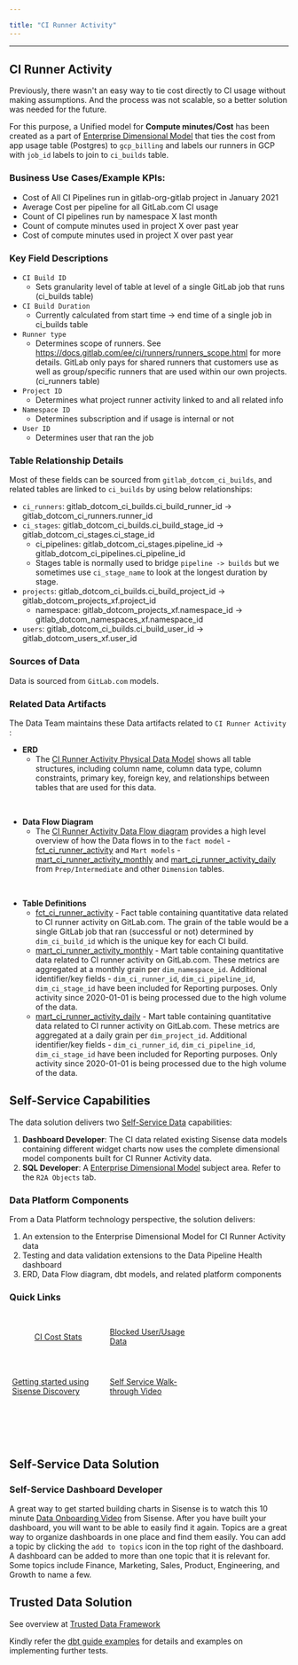 ```yaml
---

title: "CI Runner Activity"
---
```








---

## CI Runner Activity

Previously, there wasn't an easy way to tie cost directly to CI usage without making assumptions. And the process was not scalable, so a better solution was needed for the future.

For this purpose, a Unified model for **Compute minutes/Cost** has been created as a part of [Enterprise Dimensional Model](https://lucid.app/lucidchart/12ee91c1-7ae5-4e99-96ae-bc51652dfa19/view?page=B47EyN20O.G6#) that ties the cost from app usage table (Postgres) to `gcp_billing` and labels our runners in GCP with `job_id` labels to join to `ci_builds` table.

### Business Use Cases/Example KPIs:

- Cost of All CI Pipelines run in gitlab-org-gitlab project in January 2021
- Average Cost per pipeline for all GitLab.com CI usage
- Count of CI pipelines run by namespace X last month
- Count of compute minutes used in project X over past year
- Cost of compute minutes used in project X over past year

### Key Field Descriptions

- `CI Build ID`
    - Sets granularity level of table at level of a single GitLab job that runs (ci_builds table)
- `CI Build Duration`
    - Currently calculated from start time -> end time of a single job in ci_builds table
- `Runner type`
    - Determines scope of runners. See https://docs.gitlab.com/ee/ci/runners/runners_scope.html for more details. GitLab only pays for shared runners that customers use as well as group/specific runners that are used within our own projects. (ci_runners table)
- `Project ID`
    - Determines what project runner activity linked to and all related info
- `Namespace ID`
    - Determines subscription and if usage is internal or not
- `User ID`
    - Determines user that ran the job

### Table Relationship Details

Most of these fields can be sourced from `gitlab_dotcom_ci_builds`, and related tables are linked to `ci_builds` by using below relationships:
- `ci_runners`: gitlab_dotcom_ci_builds.ci_build_runner_id -> gitlab_dotcom_ci_runners.runner_id
- `ci_stages`: gitlab_dotcom_ci_builds.ci_build_stage_id -> gitlab_dotcom_ci_stages.ci_stage_id
    - ci_pipelines: gitlab_dotcom_ci_stages.pipeline_id -> gitlab_dotcom_ci_pipelines.ci_pipeline_id
    - Stages table is normally used to bridge `pipeline -> builds` but we sometimes use `ci_stage_name` to look at the longest duration by stage.
- `projects`: gitlab_dotcom_ci_builds.ci_build_project_id -> gitlab_dotcom_projects_xf.project_id
    - namespace: gitlab_dotcom_projects_xf.namespace_id -> gitlab_dotcom_namespaces_xf.namespace_id
- `users`: gitlab_dotcom_ci_builds.ci_build_user_id -> gitlab_dotcom_users_xf.user_id

### Sources of Data

Data is sourced from `GitLab.com` models.

### Related Data Artifacts

The Data Team maintains these Data artifacts related to `CI Runner Activity` :

- **ERD**
   - The [CI Runner Activity Physical Data Model](https://lucid.app/lucidchart/fe967fe7-5cb8-4a83-96f6-17ba824275b9/edit?beaconFlowId=3414471839151653&invitationId=inv_2c1487d9-d40c-4cda-b983-198344a56a7d&page=csqmM_lDyM2l#) shows all table structures, including column name, column data type, column constraints, primary key, foreign key, and relationships between tables that are used for this data.
<br>

- **Data Flow Diagram**
   - The [CI Runner Activity Data Flow diagram](https://lucid.app/lucidchart/fe967fe7-5cb8-4a83-96f6-17ba824275b9/edit?beaconFlowId=3414471839151653&page=0_0&invitationId=inv_2c1487d9-d40c-4cda-b983-198344a56a7d#) provides a high level overview of how the Data flows in to the `fact model` - [fct_ci_runner_activity](https://dbt.gitlabdata.com/#!/model/model.gitlab_snowflake.fct_ci_runner_activity) and `Mart models` - [mart_ci_runner_activity_monthly](https://dbt.gitlabdata.com/#!/model/model.gitlab_snowflake.mart_ci_runner_activity_monthly) and [mart_ci_runner_activity_daily](https://dbt.gitlabdata.com/#!/model/model.gitlab_snowflake.mart_ci_runner_activity_daily) from `Prep/Intermediate` and other `Dimension` tables.
<br>

- **Table Definitions**
   - [fct_ci_runner_activity](https://dbt.gitlabdata.com/#!/model/model.gitlab_snowflake.fct_ci_runner_activity) - Fact table containing quantitative data related to CI runner activity on GitLab.com. The grain of the table would be a single GitLab job that ran (successful or not) determined by `dim_ci_build_id` which is the unique key for each CI build.
   - [mart_ci_runner_activity_monthly](https://dbt.gitlabdata.com/#!/model/model.gitlab_snowflake.mart_ci_runner_activity_monthly) - Mart table containing quantitative data related to CI runner activity on GitLab.com. These metrics are aggregated at a monthly grain per `dim_namespace_id`. Additional identifier/key fields - `dim_ci_runner_id`, `dim_ci_pipeline_id`, `dim_ci_stage_id` have been included for Reporting purposes. Only activity since 2020-01-01 is being processed due to the high volume of the data.
   - [mart_ci_runner_activity_daily](https://dbt.gitlabdata.com/#!/model/model.gitlab_snowflake.mart_ci_runner_activity_daily) - Mart table containing quantitative data related to CI runner activity on GitLab.com. These metrics are aggregated at a daily grain per `dim_project_id`. Additional identifier/key fields - `dim_ci_runner_id`, `dim_ci_pipeline_id`, `dim_ci_stage_id` have been included for Reporting purposes. Only activity since 2020-01-01 is being processed due to the high volume of the data.


## Self-Service Capabilities

The data solution delivers two [Self-Service Data](/handbook/business-technology/data-team/direction/self-service/) capabilities:

1. **Dashboard Developer**: The CI data related existing Sisense data models containing different widget charts now uses the complete dimensional model components built for CI Runner Activity data.
1. **SQL Developer**: A [Enterprise Dimensional Model](https://lucid.app/lucidchart/12ee91c1-7ae5-4e99-96ae-bc51652dfa19/view?page=B47EyN20O.G6#) subject area. Refer to the `R2A Objects` tab.

### Data Platform Components

From a Data Platform technology perspective, the solution delivers:

1. An extension to the Enterprise Dimensional Model for CI Runner Activity data
1. Testing and data validation extensions to the Data Pipeline Health dashboard
1. ERD, Data Flow diagram, dbt models, and related platform components


### Quick Links

<div class="flex-row" markdown="0" style="height:80px">
  <a href="https://app.periscopedata.com/app/gitlab/690666/GitLab.com-CI-Cost-Stats" class="btn btn-purple" style="width:33%;height:100%;margin:5px;float:left;display:flex;justify-content:center;align-items:center;">CI Cost Stats</a>
  <a href="https://app.periscopedata.com/app/gitlab/780726/WIP:-Blocked-User-Usage-Data" class="btn btn-purple" style="width:33%;height:100%;margin:5px;float:left;display:flex;justify-content:center;align-items:center;">Blocked User/Usage Data</a>
  <a href="https://www.youtube.com/watch?v=F4FwRcKb95w&feature=youtu.be" class="btn btn-purple" style="width:33%;height:100%;margin:5px;float:left;display:flex;justify-content:center;align-items:center;">Getting started using Sisense Discovery</a>
   <a href="https://www.youtube.com/watch?v=Fdl6mdlp1-Y&amp;feature=youtu.be" class="btn btn-purple" style="width:33%;height:100%;margin:5px;float:left;display:flex;justify-content:center;align-items:center;">Self Service Walk-through Video</a>
</div>
<br><br><br><br><br><br><br><br><br>


## Self-Service Data Solution

### Self-Service Dashboard Developer

A great way to get started building charts in Sisense is to watch this 10 minute [Data Onboarding Video](https://www.youtube.com/watch?v=F4FwRcKb95w&feature=youtu.be) from Sisense. After you have built your dashboard, you will want to be able to easily find it again. Topics are a great way to organize dashboards in one place and find them easily. You can add a topic by clicking the `add to topics` icon in the top right of the dashboard. A dashboard can be added to more than one topic that it is relevant for. Some topics include Finance, Marketing, Sales, Product, Engineering, and Growth to name a few.


## Trusted Data Solution

See overview at [Trusted Data Framework](/handbook/business-technology/data-team/platform/#tdf)

Kindly refer the [dbt guide examples](/handbook/business-technology/data-team/platform/dbt-guide/#trusted-data-framework) for
details and examples on implementing further tests.

